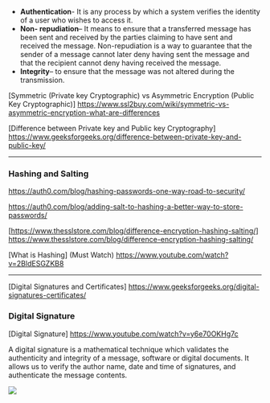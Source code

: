 - **Authentication**- It is any process by which a system verifies the identity of a user who wishes to access it.
- **Non- repudiation**– It means to ensure that a transferred message has been sent and received by the parties claiming to have sent and received the message. Non-repudiation is a way to guarantee that the sender of a message cannot later deny having sent the message and that the recipient cannot deny having received the message.
- **Integrity**– to ensure that the message was not altered during the transmission.

[Symmetric (Private key Cryptographic) vs Asymmetric Encryption (Public Key Cryptographic)] https://www.ssl2buy.com/wiki/symmetric-vs-asymmetric-encryption-what-are-differences

[Difference between Private key and Public key Cryptography] https://www.geeksforgeeks.org/difference-between-private-key-and-public-key/


---

### Hashing and Salting

https://auth0.com/blog/hashing-passwords-one-way-road-to-security/

https://auth0.com/blog/adding-salt-to-hashing-a-better-way-to-store-passwords/

[https://www.thesslstore.com/blog/difference-encryption-hashing-salting/] https://www.thesslstore.com/blog/difference-encryption-hashing-salting/

[What is Hashing] (Must Watch) https://www.youtube.com/watch?v=2BldESGZKB8

---

[Digital Signatures and Certificates] https://www.geeksforgeeks.org/digital-signatures-certificates/


### Digital Signature

[Digital Signature] https://www.youtube.com/watch?v=y6e70OKHg7c

A digital signature is a mathematical technique which validates the authenticity and integrity of a message, software or digital documents. It allows us to verify the author name, date and time of signatures, and authenticate the message contents.

<img src="https://media.geeksforgeeks.org/wp-content/uploads/3-56.png">


